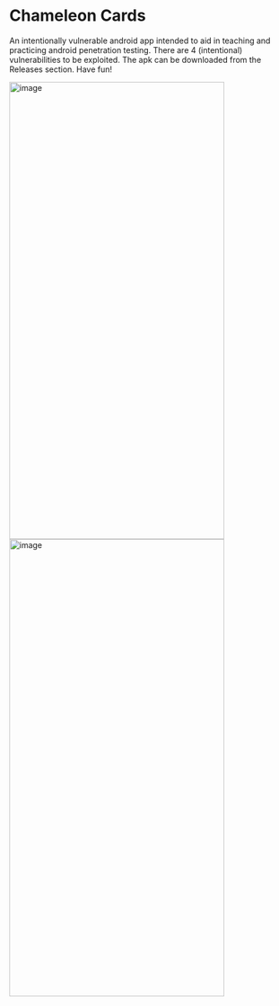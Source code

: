 # Chameleon Cards

An intentionally vulnerable android app intended to aid in teaching and practicing android penetration testing. There are 4 (intentional) vulnerabilities to be exploited. The apk can be downloaded from the Releases section. Have fun!

<img width="383" height="813" alt="image" src="https://github.com/user-attachments/assets/56966a86-9762-4688-bf70-338bc35f7029" />
<img width="383" height="813" alt="image" src="https://github.com/user-attachments/assets/09b80f36-64bd-49b1-b071-27e4efc85e0f" />


